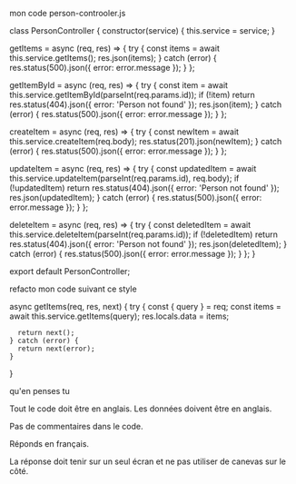 mon code person-controoler.js

class PersonController {
  constructor(service) {
    this.service = service;
  }

  getItems = async (req, res) => {
    try {
      const items = await this.service.getItems();
      res.json(items);
    } catch (error) {
      res.status(500).json({ error: error.message });
    }
  };

  getItemById = async (req, res) => {
    try {
      const item = await this.service.getItemById(parseInt(req.params.id));
      if (!item) return res.status(404).json({ error: 'Person not found' });
      res.json(item);
    } catch (error) {
      res.status(500).json({ error: error.message });
    }
  };

  createItem = async (req, res) => {
    try {
      const newItem = await this.service.createItem(req.body);
      res.status(201).json(newItem);
    } catch (error) {
      res.status(500).json({ error: error.message });
    }
  };

  updateItem = async (req, res) => {
    try {
      const updatedItem = await this.service.updateItem(parseInt(req.params.id), req.body);
      if (!updatedItem) return res.status(404).json({ error: 'Person not found' });
      res.json(updatedItem);
    } catch (error) {
      res.status(500).json({ error: error.message });
    }
  };

  deleteItem = async (req, res) => {
    try {
      const deletedItem = await this.service.deleteItem(parseInt(req.params.id));
      if (!deletedItem) return res.status(404).json({ error: 'Person not found' });
      res.json(deletedItem);
    } catch (error) {
      res.status(500).json({ error: error.message });
    }
  };
}

export default PersonController;



refacto mon code suivant ce style

  async getItems(req, res, next) {
    try {
      const { query } = req;
      const items = await this.service.getItems(query);
      res.locals.data = items;

      return next();
    } catch (error) {
      return next(error);
    }
  }


qu'en penses tu

Tout le code doit être en anglais.
Les données doivent être en anglais.

Pas de commentaires dans le code.

Réponds en français.

La réponse doit tenir sur un seul écran et ne pas utiliser de canevas sur le côté.

